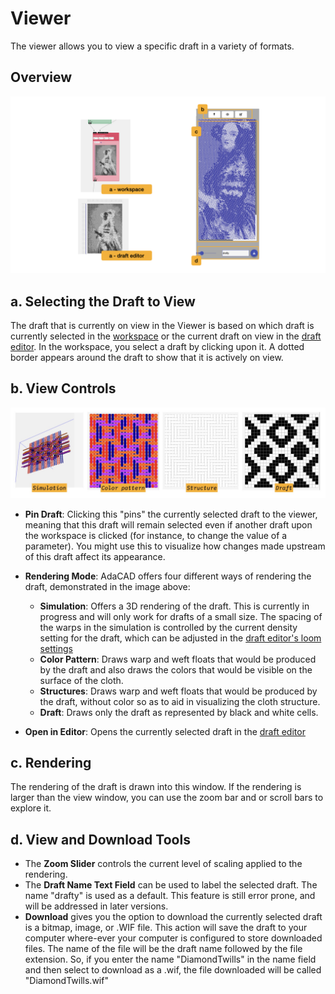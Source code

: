# Viewer
<div class="emph">
The viewer allows you to view a specific draft in a variety of formats. 
</div>

## Overview
![file](./img/viewer_overview.jpeg)

## a. Selecting the Draft to View
The draft that is currently on view in the Viewer is based on which draft is currently selected in the [workspace](./workspace.md) or the current draft on view in the [draft editor](./draft_editor.md). In the workspace, you select a draft by clicking upon it. A dotted border appears around the draft to show that it is actively on view. 

## b. View Controls
![file](./img/viewer_modes.jpeg)

- <FAIcon icon="fa-solid fa-map-pin" size="1x" /> **Pin Draft**: Clicking this "pins" the currently selected draft to the viewer, meaning that this draft will remain selected even if another draft upon the workspace is clicked (for instance, to change the value of a parameter). You might use this to visualize how changes made upstream of this draft affect its appearance. 
- <FAIcon icon="fa-solid fa-eye" size="1x" /> **Rendering Mode**: AdaCAD offers four different ways of rendering the draft, demonstrated in the image above: 
    - <FAIcon icon="fa-solid fa-cube" size="1x" /> **Simulation**: Offers a 3D rendering of the draft. This is currently in progress and will only work for drafts of a small size. The spacing of the warps in the simulation is controlled by the current density setting for the draft, which can be adjusted in the [draft editor's loom settings](./draft_editor.md#c-adjust-loom-and-draft-settings)
    - <FAIcon icon="fa-solid fa-paint-roller" size="1x" /> **Color Pattern**: Draws warp and weft floats that would be produced by the draft and also draws the colors that would be visible on the surface of the cloth. 
    - <FAIcon icon="fa-solid fa-hashtag" size="1x" /> **Structures**: Draws warp and weft floats that would be produced by the draft, without color so as to aid in visualizing the cloth structure. 
    - <FAIcon icon="fa-solid fa-chess-board" size="1x" /> **Draft**: Draws only the draft as represented by black and white cells. 

- <FAIcon icon="fa-solid fa-edit" size="1x" /> **Open in Editor**: Opens the currently selected draft in the [draft editor](./draft_editor.md)

## c. Rendering
The rendering of the draft is drawn into this window. If the rendering is larger than the view window, you can use the zoom bar and or scroll bars to explore it. 

## d. View and Download Tools
- The **Zoom Slider** controls the current level of scaling applied to the rendering. 
- The **Draft Name Text Field** can be used to label the selected draft. The name "drafty" is used as a default. This feature is still error prone, and will be addressed in later versions. 
- <FAIcon icon="fa-solid fa-download" size="1x" /> **Download** gives you the option to download the currently selected draft is a bitmap, image, or .WIF file. This action will save the draft to your computer where-ever your computer is configured to store downloaded files. The name of the file will be the draft name followed by the file extension. So, if you enter the name "DiamondTwills" in the name field and then select to download as a .wif, the file downloaded will be called "DiamondTwills.wif"